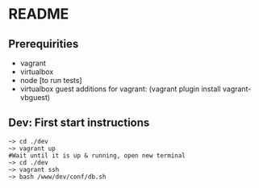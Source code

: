 # README
## Prerequirities
- vagrant
- virtualbox
- node [to run tests]
- virtualbox guest additions for vagrant: (vagrant plugin install vagrant-vbguest)

## Dev: First start instructions
    ~> cd ./dev  
    ~> vagrant up  
    #Wait until it is up & running, open new terminal
    ~> cd ./dev  
    ~> vagrant ssh  
    ~> bash /www/dev/conf/db.sh  